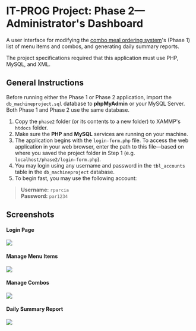 # IT-PROG Project: Phase 2—Administrator's Dashboard

A user interface for modifying the [combo meal ordering system](https://github.com/ronnparcia/itprog-phase1-flask)'s (Phase 1) list of menu items and combos, and generating daily summary reports.

The project specifications required that this application must use PHP, MySQL, and XML.

## General Instructions

Before running either the Phase 1 or Phase 2 application, import the `db_machineproject.sql` database to **phpMyAdmin** or your MySQL Server. Both Phase 1 and Phase 2 use the same database.

1. Copy the `phase2` folder (or its contents to a new folder) to XAMMP's `htdocs` folder.
2. Make sure the **PHP** and **MySQL** services are running on your machine.
3. The application begins with the `login-form.php` file. To access the web application in your web browser, enter the path to this file—based on where you saved the project folder in Step 1 (e.g. `localhost/phase2/login-form.php`).
4. You may login using any username and password in the `tbl_accounts` table in the `db_machineproject` database.
5. To begin fast, you may use the following account:

> **Username:** `rparcia`<br>
**Password:** `par1234`

## Screenshots

#### Login Page
![](https://i.imgur.com/TQrdk70.png)

#### Manage Menu Items
![](https://i.imgur.com/PvAo9FS.png)

#### Manage Combos
![](https://i.imgur.com/jg3YLAO.png)

#### Daily Summary Report
![](https://i.imgur.com/pCVdQUj.png)
